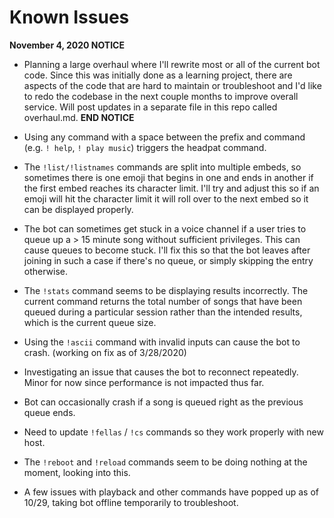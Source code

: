 # Known Issues

**November 4, 2020 NOTICE**
- Planning a large overhaul where I'll rewrite most or all of the current bot code. Since this was initially done as a learning project, there are aspects of the code that are hard to maintain or troubleshoot and I'd like to redo the codebase in the next couple months to improve overall service. Will post updates in a separate file in this repo called overhaul.md.
**END NOTICE**

- Using any command with a space between the prefix and command (e.g. `! help`, `! play music`) triggers the headpat command.

- The `!list/!listnames` commands are split into multiple embeds, so sometimes there is one emoji that begins in one and ends in another if the first embed reaches its character limit. I'll try and adjust this so if an emoji will hit the character limit it will roll over to the next embed so it can be displayed properly.

- The bot can sometimes get stuck in a voice channel if a user tries to queue up a > 15 minute song without sufficient privileges. This can cause queues to become stuck. I'll fix this so that the bot leaves after joining in such a case if there's no queue, or simply skipping the entry otherwise.

- The `!stats` command seems to be displaying results incorrectly. The current command returns the total number of songs that have been queued during a particular session rather than the intended results, which is the current queue size.

- Using the `!ascii` command with invalid inputs can cause the bot to crash. (working on fix as of 3/28/2020)

- Investigating an issue that causes the bot to reconnect repeatedly. Minor for now since performance is not impacted thus far.

- Bot can occasionally crash if a song is queued right as the previous queue ends.

- Need to update `!fellas` / `!cs` commands so they work properly with new host.

- The `!reboot` and `!reload` commands seem to be doing nothing at the moment, looking into this.

- A few issues with playback and other commands have popped up as of 10/29, taking bot offline temporarily to troubleshoot.